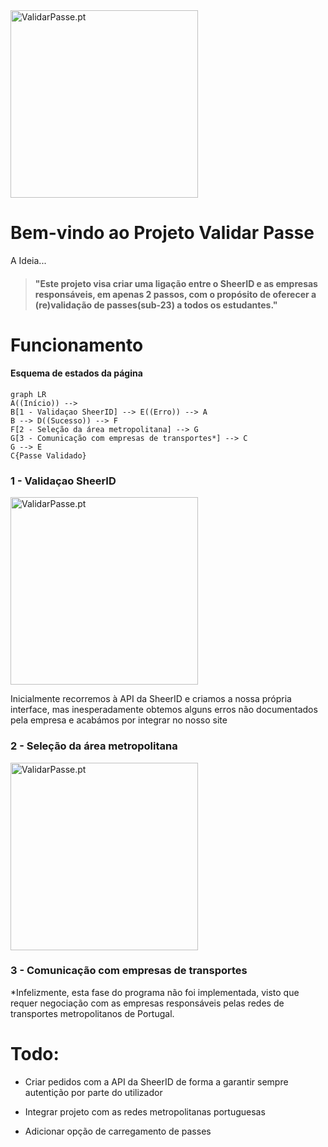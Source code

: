 
<img src="https://validarpasse.pt/static/media/logo-vp-back-transparent.2116894b6156fa326fa0.png" alt="ValidarPasse.pt" style="width:300px;"/>

# Bem-vindo ao Projeto Validar Passe

A Ideia...

> #### "Este projeto visa criar uma ligação entre o SheerID e as empresas responsáveis, em apenas 2 passos, com o propósito de oferecer a (re)validação de passes(sub-23) a todos os estudantes."

# Funcionamento

#### Esquema de estados da página

```mermaid
graph LR
A((Início)) -->
B[1 - Validaçao SheerID] --> E((Erro)) --> A
B --> D((Sucesso)) --> F
F[2 - Seleção da área metropolitana] --> G
G[3 - Comunicação com empresas de transportes*] --> C
G --> E
C{Passe Validado}
```
### 1 - Validaçao SheerID
<img src="https://validarpasse.pt/images/sheerid-validarpasse.PNG" alt="ValidarPasse.pt" style="width:300px;"/>

Inicialmente recorremos à API da SheerID e criamos a nossa própria interface, mas inesperadamente obtemos alguns erros não documentados pela empresa e acabámos por  integrar no nosso site 

### 2 - Seleção da área metropolitana
<img src="https://validarpasse.pt/images/mapa-validarpasse.PNG" alt="ValidarPasse.pt" style="width:300px;"/>

### 3 - Comunicação com empresas de transportes
*Infelizmente, esta fase do programa não foi implementada, visto que requer negociação com as empresas responsáveis pelas redes de transportes metropolitanos de Portugal.



# Todo:
- Criar pedidos com a API da SheerID de forma a garantir sempre autentição por parte do utilizador

- Integrar projeto com as redes metropolitanas portuguesas

- Adicionar opção de carregamento de passes

